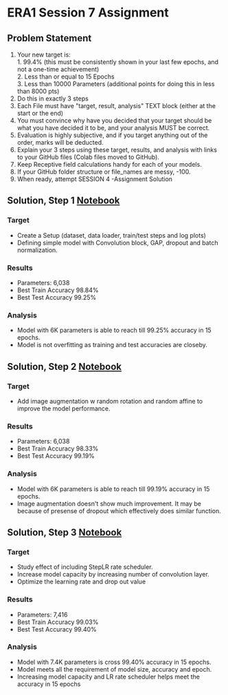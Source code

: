 # ERA1 Session 7 Assignment

## Problem Statement

1. Your new target is:  
        1. 99.4% (this must be consistently shown in your last few epochs, and not a one-time achievement)  
        2. Less than or equal to 15 Epochs  
        3. Less than 10000 Parameters (additional points for doing this in less than 8000 pts)  
2. Do this in exactly 3 steps  
3. Each File must have "target, result, analysis" TEXT block (either at the start or the end)
4. You must convince why have you decided that your target should be what you have decided it to be, and your analysis MUST be correct.   
5. Evaluation is highly subjective, and if you target anything out of the order, marks will be deducted.   
6. Explain your 3 steps using these target, results, and analysis with links to your GitHub files (Colab files moved to GitHub).   
7. Keep Receptive field calculations handy for each of your models.   
8. If your GitHub folder structure or file_names are messy, -100.   
9. When ready, attempt SESSION 4 -Assignment Solution  


## Solution, Step 1 [Notebook](https://github.com/abhiiyer/ERA1/blob/main/Session-7/Model-1/ERA_Session7_Model-1.ipynb)

### Target   
- Create a Setup (dataset, data loader, train/test steps and log plots)  
- Defining simple model with Convolution block, GAP, dropout and batch normalization.

### Results
- Parameters: 6,038
- Best Train Accuracy 98.84%  
- Best Test Accuracy 99.25%  

### Analysis
- Model with 6K parameters is able to reach till 99.25% accuracy in 15 epochs.
- Model is not overfitting as training and test accuracies are closeby.

## Solution, Step 2 [Notebook](https://github.com/abhiiyer/ERA1/blob/main/Session-7/Model-2/ERA_Session7_Model2.ipynb)

### Target   
- Add image augmentation w random rotation and random affine to improve the model performance.

### Results
- Parameters: 6,038
- Best Train Accuracy 98.33%  
- Best Test Accuracy 99.19%  

### Analysis
- Model with 6K parameters is able to reach till 99.19% accuracy in 15 epochs.
- Image augmentation doesn't show much improvement. It may be because of presense of dropout which effectively does similar function.

## Solution, Step 3 [Notebook](https://github.com/abhiiyer/ERA1/blob/main/Session-7/Model-3/ERA_Session7_Model3.ipynb)

### Target   
- Study effect of including StepLR rate scheduler.
- Increase model capacity by increasing number of convolution layer.
- Optimize the learning rate and drop out value

### Results
- Parameters: 7,416
- Best Train Accuracy 99.03%  
- Best Test Accuracy 99.40%  

### Analysis
- Model with 7.4K parameters is cross 99.40% accuracy in 15 epochs.
- Model meets all the requirement of model size, accuracy and epoch.
- Increasing model capacity and LR rate scheduler helps meet the accuracy in 15 epochs

